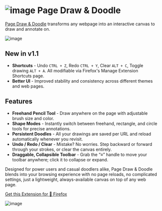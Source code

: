 # ![image](https://addons.mozilla.org/user-media/addon_icons/2916/2916903-64.png?modified=7814d5a8) Page Draw & Doodle

[Page Draw & Doodle](https://addons.mozilla.org/en-US/firefox/addon/page-draw-doodle/) transforms any webpage into an interactive canvas to draw and annotate on.

![image](https://addons.mozilla.org/user-media/previews/thumbs/321/321993.jpg?modified=1748448858)

## New in v1.1
* **Shortcuts**  - Undo `CTRL + Z`, Redo `CTRL + Y`, Clear `ALT + C`, Toggle drawing `ALT + A`. All modifiable via Firefox's Manage Extension Shortcuts page. 
* **Better UI**  - Improved stability and consistency across different themes and web pages.

## Features

* **Freehand Pencil Tool**  - Draw anywhere on the page with adjustable brush size and color.
* **Shape Modes**  - Instantly switch between freehand, rectangle, and circle tools for precise annotations.
* **Persistent Doodles** - All your drawings are saved per URL and reload automatically whenever you revisit.
* **Undo / Redo / Clear** - Mistake? No worries. Step backward or forward through your strokes, or clear the canvas entirely.
* **Draggable, Collapsible Toolbar** - Grab the “≡” handle to move your toolbar anywhere; click it to collapse or expand.

Designed for power users and casual doodlers alike, Page Draw & Doodle blends into your browsing experience with no page reloads, no complicated settings, just a lightweight, always-available canvas on top of any web page.

[Get this Extension for 🦊 Firefox](https://addons.mozilla.org/en-US/firefox/addon/page-draw-doodle/)

![image](https://addons.mozilla.org/user-media/previews/full/321/321689.png?modified=1748134822)
